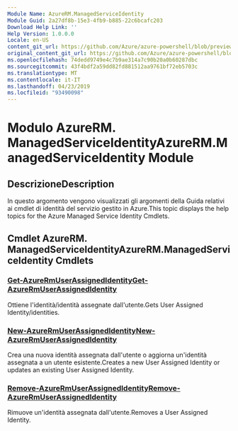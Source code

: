 ```yaml
---
Module Name: AzureRM.ManagedServiceIdentity
Module Guid: 2a27df8b-15e3-4fb9-b885-22c6bcafc203
Download Help Link: ''
Help Version: 1.0.0.0
Locale: en-US
content_git_url: https://github.com/Azure/azure-powershell/blob/preview/src/ResourceManager/ManagedServiceIdentity/Commands.ManagedServiceIdentity/help/AzureRM.ManagedServiceIdentity.md
original_content_git_url: https://github.com/Azure/azure-powershell/blob/preview/src/ResourceManager/ManagedServiceIdentity/Commands.ManagedServiceIdentity/help/AzureRM.ManagedServiceIdentity.md
ms.openlocfilehash: 74dedd9749e4c7b9ae314a7c90b20a0b60287dbc
ms.sourcegitcommit: 43f4bdf2a59dd82fd881512aa9761bf72eb5703c
ms.translationtype: MT
ms.contentlocale: it-IT
ms.lasthandoff: 04/23/2019
ms.locfileid: "93490098"
---
```

# <span data-ttu-id="0f14f-101">Modulo AzureRM. ManagedServiceIdentity</span><span class="sxs-lookup"><span data-stu-id="0f14f-101">AzureRM.ManagedServiceIdentity Module</span></span>
## <span data-ttu-id="0f14f-102">Descrizione</span><span class="sxs-lookup"><span data-stu-id="0f14f-102">Description</span></span>
<span data-ttu-id="0f14f-103">In questo argomento vengono visualizzati gli argomenti della Guida relativi ai cmdlet di identità del servizio gestito in Azure.</span><span class="sxs-lookup"><span data-stu-id="0f14f-103">This topic displays the help topics for the Azure Managed Service Identity Cmdlets.</span></span>

## <span data-ttu-id="0f14f-104">Cmdlet AzureRM. ManagedServiceIdentity</span><span class="sxs-lookup"><span data-stu-id="0f14f-104">AzureRM.ManagedServiceIdentity Cmdlets</span></span>
### [<span data-ttu-id="0f14f-105">Get-AzureRmUserAssignedIdentity</span><span class="sxs-lookup"><span data-stu-id="0f14f-105">Get-AzureRmUserAssignedIdentity</span></span>](Get-AzureRmUserAssignedIdentity.md)
<span data-ttu-id="0f14f-106">Ottiene l'identità/identità assegnate dall'utente.</span><span class="sxs-lookup"><span data-stu-id="0f14f-106">Gets User Assigned Identity/identities.</span></span>

### [<span data-ttu-id="0f14f-107">New-AzureRmUserAssignedIdentity</span><span class="sxs-lookup"><span data-stu-id="0f14f-107">New-AzureRmUserAssignedIdentity</span></span>](New-AzureRmUserAssignedIdentity.md)
<span data-ttu-id="0f14f-108">Crea una nuova identità assegnata dall'utente o aggiorna un'identità assegnata a un utente esistente.</span><span class="sxs-lookup"><span data-stu-id="0f14f-108">Creates a new User Assigned Identity or updates an existing User Assigned Identity.</span></span>

### [<span data-ttu-id="0f14f-109">Remove-AzureRmUserAssignedIdentity</span><span class="sxs-lookup"><span data-stu-id="0f14f-109">Remove-AzureRmUserAssignedIdentity</span></span>](Remove-AzureRmUserAssignedIdentity.md)
<span data-ttu-id="0f14f-110">Rimuove un'identità assegnata dall'utente.</span><span class="sxs-lookup"><span data-stu-id="0f14f-110">Removes a User Assigned Identity.</span></span>

